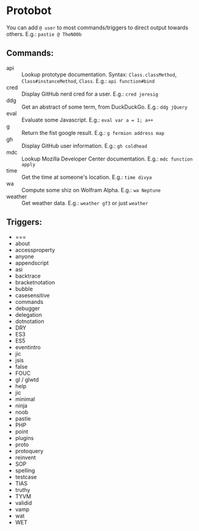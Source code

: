 # Protobot

You can add `@ user` to most commands/triggers to direct output towards others. E.g.: `pastie @ TheN00b`

## Commands:

<dl>
  <dt>api</dt>
  <dd>Lookup prototype documentation. Syntax: <code>Class.classMethod</code>, <code>Class#instanceMethod</code>, <code>Class</code>. E.g.: <code>api function#bind</code></dd>

  <dt>cred</dt>
  <dd>Display GitHub nerd cred for a user. E.g.: <code>cred jeresig</code></dd>

  <dt>ddg</dt>
  <dd>Get an abstract of some term, from DuckDuckGo. E.g.: <code>ddg jQuery</code></dd>

  <dt>eval</dt>
  <dd>Evaluate some Javascript. E.g.: <code>eval var a = 1; a++</code></dd>

  <dt>g</dt>
  <dd>Return the fist google result. E.g.: <code>g fermion address map</code></dd>

  <dt>gh</dt>
  <dd>Display GitHub user information. E.g.: <code>gh coldhead</code></dd>

  <dt>mdc</dt>
  <dd>Lookup Mozilla Developer Center documentation. E.g.: <code>mdc function apply</code></dd>

  <dt>time</dt>
  <dd>Get the time at someone's location. E.g.: <code>time divya</code></dd>

  <dt>wa</dt>
  <dd>Compute some shiz on Wolfram Alpha. E.g.: <code>wa Neptune</code></dd>

  <dt>weather</dt>
  <dd>Get weather data. E.g.: <code>weather gf3</code> or just <code>weather</code></dd>
</dl>

## Triggers:

* ===
* about
* accessproperty
* anyone
* appendscript
* asi
* backtrace
* bracketnotation
* bubble
* casesensitive
* commands
* debugger
* delegation
* dotnotation
* DRY
* ES3
* ES5
* eventintro
* jic
* jsis
* false
* FOUC
* gl / glwtd
* help
* jic
* minimal
* ninja
* noob
* pastie
* PHP
* point
* plugins
* proto
* protoquery
* reinvent
* SOP
* spelling
* testcase
* TIAS
* truthy
* TYVM
* validid
* vamp
* wat
* WET

